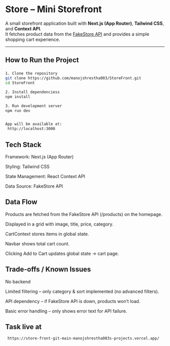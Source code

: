 # Store – Mini Storefront

A small storefront application built with **Next.js (App Router)**, **Tailwind CSS**, and **Context API**.  
It fetches product data from the [FakeStore API](https://fakestoreapi.com/) and provides a simple shopping cart experience.  

---

##  How to Run the Project

### 

```bash
1. Clone the repository
git clone https://github.com/manojshrestha003/StoreFront.git
cd StoreFront

2. Install dependenciess
npm install

3. Run development server
npm run dev


App will be available at:
 http://localhost:3000


```
## Tech Stack

Framework: Next.js (App Router)

Styling: Tailwind CSS

State Management: React Context API

Data Source: FakeStore API


## Data Flow
Products are fetched from the FakeStore API (/products) on the homepage.

Displayed in a grid with image, title, price, category.

CartContext stores items in global state.

Navbar shows total cart count.

Clicking Add to Cart updates global state → cart page.


## Trade-offs / Known Issues
No backend 

Limited filtering – only category & sort implemented (no advanced filters).

API dependency – if FakeStore API is down, products won’t load.

Basic error handling – only shows error text for API failure.


## Task live at 
```bash
 https://store-front-git-main-manojshrestha003s-projects.vercel.app/
 ```